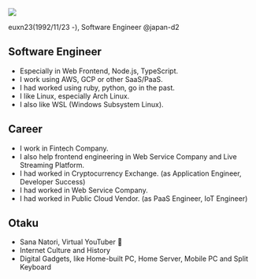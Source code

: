 <a href="https://github.com/anuraghazra/github-readme-stats">
  <img align="center" src="https://github-readme-stats.vercel.app/api?username=euxn23&count_private=true&show_icons=true" />
</a>

euxn23(1992/11/23 -), Software Engineer @japan-d2

## Software Engineer

- Especially in Web Frontend, Node.js, TypeScript.
- I work using AWS, GCP or other SaaS/PaaS.
- I had worked using ruby, python, go in the past.
- I like Linux, especially Arch Linux.
- I also like WSL (Windows Subsystem Linux).

## Career

- I work in Fintech Company.
- I also help frontend engineering in Web Service Company and Live Streaming Platform.
- I had worked in Cryptocurrency Exchange. (as Application Engineer, Developer Success)
- I had worked in Web Service Company.
- I had worked in Public Cloud Vendor. (as PaaS Engineer, IoT Engineer)

## Otaku

- Sana Natori, Virtual YouTuber :eggplant:
- Internet Culture and History
- Digital Gadgets, like Home-built PC, Home Server, Mobile PC and Split Keyboard
